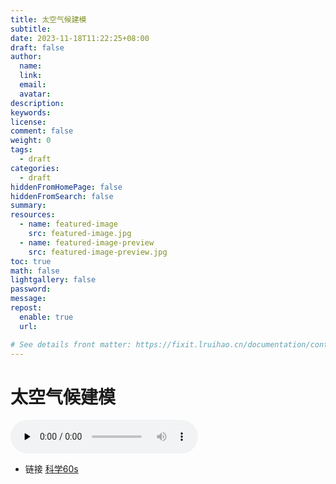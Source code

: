 ```yaml
---
title: 太空气候建模
subtitle:
date: 2023-11-18T11:22:25+08:00
draft: false
author:
  name:
  link:
  email:
  avatar:
description:
keywords:
license:
comment: false
weight: 0
tags:
  - draft
categories:
  - draft
hiddenFromHomePage: false
hiddenFromSearch: false
summary:
resources:
  - name: featured-image
    src: featured-image.jpg
  - name: featured-image-preview
    src: featured-image-preview.jpg
toc: true
math: false
lightgallery: false
password:
message:
repost:
  enable: true
  url:

# See details front matter: https://fixit.lruihao.cn/documentation/content-management/introduction/#front-matter
---
```


# 太空气候建模

<audio id="audio" controls="controls" preload="none">
      <source id="mp3" src="https://stitcher2.acast.com/livestitches/bb6cf1aa748cd9845e7cc8664178d582.mp3?ci=Enwe3Ubprp2vFrdp3vGUqEpQyLNOadzOpHCsucPgzxYjxH1N45NTaQ%3D%3D&pf=rss&range=bytes%3D0-&sv=sphinx%401.165.3&uid=6719b18bbf600d094288321575b91edd&Expires=1691924886191&Key-Pair-Id=K38CTQXUSD0VVB&Signature=R6ehk~gVquLm6RdGCH7U7VbSW1KVAi9HpM71~IO0Jv-fc4MhSE2wwTp8tJpwEhhwr~RJreebTwwyq-pG1MDKOoURW-HGvQ7LblI3ysY-cXiV6QUTlqWR998AQLjuAMEA8uUq~RxxbKOsbfQLa99veLymTuRA4lWY4G3KnkOwbVGmqnucn7MOxfkS7oIRbGl4xrPJPEivSx1wqXDAlBnZlHxPGUBFDjVpsI6JpXR~Ls9BjgxRpWbOco7hyMUdU-bIyLfp2QSq5rAujIL6td7My-CAtoTCCDrIieQpwFE7Q7GtiaCpUURA9KcfApcHXJz~Am45BYcq0gYutK3ECvPftw__">
</audio>

- 链接 [科学60s](https://www.scientificamerican.com/podcast/episode/the-fungi-economy-part-3-can-climate-modeling-from-space-save-our-forests/)

